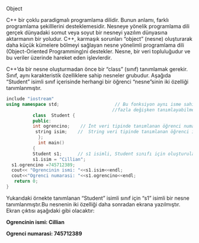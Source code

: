 Object

C++ bir çoklu paradigmalı programlama dilidir. Bunun anlamı, farklı programlama şekilllerini desteklemesidir. Nesneye yönelik programlama dili gerçek dünyadaki somut veya soyut bir nesneyi yazılım dünyasına aktarmanın bir yoludur. C++, karmaşık sorunları “object” (nesne) oluşturarak daha küçük kümelere bölmeyi sağlayan nesne yönelimli programlama dili (Object-Oriented Programming)ni destekler. Nesne, bir veri topluluğudur ve bu veriler üzerinde hareket eden işlevlerdir.

C++’da bir nesne oluşturmadan önce bir “class” (sınıf) tanımlamak gerekir. Sınıf, aynı karakteristik özelliklere sahip nesneler grubudur. Aşağıda “Student” isimli sınıf içerisinde herhangi bir öğrenci “nesne”sinin iki özelliği tanımlanmıştır.
```cpp
include "iostream"
using namespace std;                     // Bu fonksiyon aynı isme sahip birden           
                                        //fazla değişken tanımlayabilmek için kullanılır.
          class  Student { 
          public: 
          int ogrencino;    // İnt veri tipinde tanımlanan öğrenci numarası
           string isim;    //  String veri tipinde tanımlanan öğrenci ismi
            }; 
            int main() 
          { 
          Student s1;      // s1 isimli, Student sınıfı için oluşturulan nesne 
          s1.isim = "Cillian";  
  s1.ogrencino =745712389;  
  cout<< "Ogrencinin ismi: "<<s1.isim<<endl;  
  cout<<"Ogrenci numarasi: "<<s1.ogrencino<<endl;
   return 0;  
}
```
Yukarıdaki örnekte tanımlanan “Student” isimli sınıf için “s1” isimli bir nesne tanımlanmıştır.Bu nesnenin iki özelliği daha sonradan ekrana yazılmıştır. Ekran çıktısı aşağıdaki gibi olacaktır:

**Ogrencinin ismi: Cillian**

**Ogrenci numarasi: 745712389**
